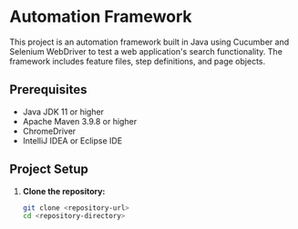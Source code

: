 # Automation Framework

This project is an automation framework built in Java using Cucumber and Selenium WebDriver to test a web application's search functionality. The framework includes feature files, step definitions, and page objects.

## Prerequisites

- Java JDK 11 or higher
- Apache Maven 3.9.8 or higher
- ChromeDriver
- IntelliJ IDEA or Eclipse IDE

## Project Setup

1. **Clone the repository:**
   ```bash
   git clone <repository-url>
   cd <repository-directory>
